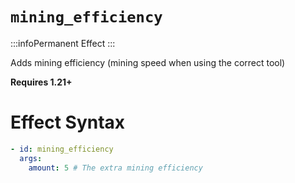 # `mining_efficiency`
:::infoPermanent Effect
:::

Adds mining efficiency (mining speed when using the correct tool)

**Requires 1.21+**

# Effect Syntax
```yaml
- id: mining_efficiency
  args:
    amount: 5 # The extra mining efficiency
```